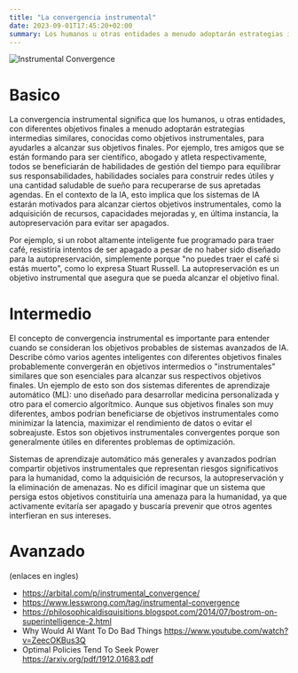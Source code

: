 ```yaml
---
title: "La convergencia instrumental"
date: 2023-09-01T17:45:20+02:00
summary: Los humanos u otras entidades a menudo adoptarán estrategias intermedias similares para ayudarles a alcanzar sus objetivos finales.
---
```


![Instrumental Convergence](/instrumental_convergence.png 'Hay algunas metas instrumentales subyacentes (representadas por el signo de advertencia) que muchos agentes inteligentes (las cruces) querrán perseguir, en su mayoría independientemente de sus objetivos finales.')

# Basico

La convergencia instrumental significa que los humanos, u otras entidades, con diferentes objetivos finales a menudo adoptarán estrategias intermedias similares, conocidas como objetivos instrumentales, para ayudarles a alcanzar sus objetivos finales. Por ejemplo, tres amigos que se están formando para ser científico, abogado y atleta respectivamente, todos se beneficiarán de habilidades de gestión del tiempo para equilibrar sus responsabilidades, habilidades sociales para construir redes útiles y una cantidad saludable de sueño para recuperarse de sus apretadas agendas. En el contexto de la IA, esto implica que los sistemas de IA estarán motivados para alcanzar ciertos objetivos instrumentales, como la adquisición de recursos, capacidades mejoradas y, en última instancia, la autopreservación para evitar ser apagados. 

Por ejemplo, si un robot altamente inteligente fue programado para traer café, resistiría intentos de ser apagado a pesar de no haber sido diseñado para la autopreservación, simplemente porque "no puedes traer el café si estás muerto", como lo expresa Stuart Russell. La autopreservación es un objetivo instrumental que asegura que se pueda alcanzar el objetivo final.

# Intermedio

El concepto de convergencia instrumental es importante para entender cuando se consideran los objetivos probables de sistemas avanzados de IA. Describe cómo varios agentes inteligentes con diferentes objetivos finales probablemente convergerán en objetivos intermedios o "instrumentales" similares que son esenciales para alcanzar sus respectivos objetivos finales. Un ejemplo de esto son dos sistemas diferentes de aprendizaje automático (ML): uno diseñado para desarrollar medicina personalizada y otro para el comercio algorítmico. Aunque sus objetivos finales son muy diferentes, ambos podrían beneficiarse de objetivos instrumentales como minimizar la latencia, maximizar el rendimiento de datos o evitar el sobreajuste. Estos son objetivos instrumentales convergentes porque son generalmente útiles en diferentes problemas de optimización.

Sistemas de aprendizaje automático más generales y avanzados podrían compartir objetivos instrumentales que representan riesgos significativos para la humanidad, como la adquisición de recursos, la autopreservación y la eliminación de amenazas. No es difícil imaginar que un sistema que persiga estos objetivos constituiría una amenaza para la humanidad, ya que activamente evitaría ser apagado y buscaría prevenir que otros agentes interfieran en sus intereses.

# Avanzado

(enlaces en ingles)

- https://arbital.com/p/instrumental_convergence/
- https://www.lesswrong.com/tag/instrumental-convergence 
- https://philosophicaldisquisitions.blogspot.com/2014/07/bostrom-on-superintelligence-2.html 
- Why Would AI Want To Do Bad Things https://www.youtube.com/watch?v=ZeecOKBus3Q 
- Optimal Policies Tend To Seek Power https://arxiv.org/pdf/1912.01683.pdf 
